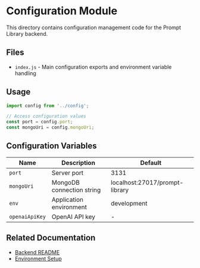 # Configuration Module

This directory contains configuration management code for the Prompt Library backend.

## Files

- `index.js` - Main configuration exports and environment variable handling

## Usage

```javascript
import config from '../config';

// Access configuration values
const port = config.port;
const mongoUri = config.mongoUri;
```

## Configuration Variables

| Name | Description | Default |
|------|-------------|--------|
| `port` | Server port | 3131 |
| `mongoUri` | MongoDB connection string | localhost:27017/prompt-library |
| `env` | Application environment | development |
| `openaiApiKey` | OpenAI API key | - |

## Related Documentation

- [Backend README](../../README.md)
- [Environment Setup](../../../README.md#development-setup)
